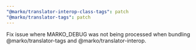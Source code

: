 ```yaml
---
"@marko/translator-interop-class-tags": patch
"@marko/translator-tags": patch
---
```


Fix issue where MARKO_DEBUG was not being processed when bundling @marko/translator-tags and @marko/translator-interop.
